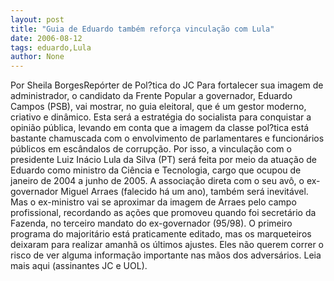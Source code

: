 ```yaml
---
layout: post
title: "Guia de Eduardo também reforça vinculação com Lula"
date: 2006-08-12
tags: eduardo,Lula
author: None
---
```

Por Sheila BorgesRepórter de Pol?tica do JC
Para fortalecer sua imagem de administrador, o candidato da Frente Popular a governador, Eduardo Campos (PSB), vai mostrar, no guia eleitoral, que é um gestor moderno, criativo e dinâmico. 
Esta será a estratégia do socialista para conquistar a opinião pública, levando em conta que a imagem da classe pol?tica está bastante chamuscada com o envolvimento de parlamentares e funcionários públicos em escândalos de corrupção. 
Por isso, a vinculação com o presidente Luiz Inácio Lula da Silva (PT) será feita por meio da atuação de Eduardo como ministro da Ciência e Tecnologia, cargo que ocupou de janeiro de 2004 a junho de 2005. 
A associação direta com o seu avô, o ex-governador Miguel Arraes (falecido há um ano), também será inevitável. Mas o ex-ministro vai se aproximar da imagem de Arraes pelo campo profissional, recordando as ações que promoveu quando foi secretário da Fazenda, no terceiro mandato do ex-governador (95/98).
O primeiro programa do majoritário está praticamente editado, mas os marqueteiros deixaram para realizar amanhã os últimos ajustes. Eles não querem correr o risco de ver alguma informação importante nas mãos dos adversários. 
Leia mais aqui (assinantes JC e UOL). 